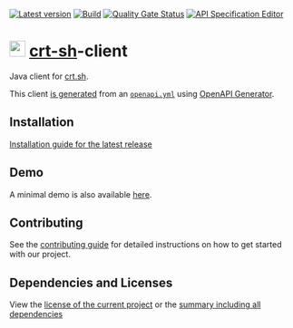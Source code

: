 [![Latest version](https://img.shields.io/maven-central/v/net.litetex/crt-sh-client?logo=apache%20maven)](https://mvnrepository.com/artifact/net.litetex/crt-sh-client)
[![Build](https://img.shields.io/github/actions/workflow/status/litetex/crt-sh-client/checkBuild.yml?branch=develop)](https://github.com/litetex/crt-sh-client/actions/workflows/checkBuild.yml?query=branch%3Adevelop)
[![Quality Gate Status](https://sonarcloud.io/api/project_badges/measure?project=litetex_crt-sh-client&metric=alert_status)](https://sonarcloud.io/dashboard?id=litetex_crt-sh-client)
[![API Specification Editor](https://img.shields.io/badge/API--Spec-Editor-85ea2d?logo=swagger)](https://editor.swagger.io/?url=https://raw.githubusercontent.com/litetex/crt-sh-client/develop/openapi/openapi.yml)

# <img src="https://crt.sh/favicon.ico" height="28" /> [crt-sh](https://crt.sh)-client

Java client for [crt.sh](https://crt.sh).

This client [is generated](./crt-sh-client/pom.xml) from an [``openapi.yml``](./openapi/openapi.yml) using [OpenAPI Generator](https://openapi-generator.tech/).

## Installation
[Installation guide for the latest release](https://github.com/litetex/crt-sh-client/releases/latest#Installation)

## Demo
A minimal demo is also available [here](./crt-sh-client-demo/src/main/java/net/litetex/Application.java).

## Contributing
See the [contributing guide](./CONTRIBUTING.md) for detailed instructions on how to get started with our project.

## Dependencies and Licenses
View the [license of the current project](LICENSE) or the [summary including all dependencies](https://litetex.github.io/crt-sh-client/dependencies/)
